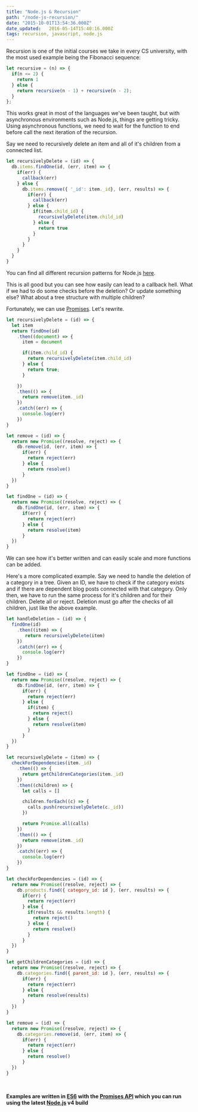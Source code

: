 ```yaml
---
title: "Node.js & Recursion"
path: "/node-js-recursion/"
date: "2015-10-01T13:54:36.000Z"
date_updated:   2016-05-14T15:40:16.000Z
tags: recursion, javascript, node.js
---
```


Recursion is one of the initial courses we take in every CS university, with the most used example being the Fibonacci sequence:

```js
let recursive = (n) => {
  if(n <= 2) {
    return 1
  } else {
    return recursive(n - 1) + recursive(n - 2);
  }
};
```

This works great in most of the languages we've been taught, but with asynchronous environments such as Node.js, things are getting tricky. Using asynchronous functions, we need to wait for the function to end before call the next iteration of the recursion.

Say we need to recursively delete an item and all of it's children from a connected list.

```js
let recursivelyDelete = (id) => {
  db.items.findOne(id, (err, item) => {
    if(err) {
      callback(err)
    } else {
      db.items.remove({ '_id': item._id}, (err, results) => {
        if(err) {
          callback(err)
        } else {
          if(item.child_id) {
            recursivelyDelete(item.child_id)
          } else {
            return true
          }
        }
      }
    }
  }
}
```

You can find all different recursion patterns for Node.js [here](http://metaduck.com/01-asynchronous-iteration-patterns.html).

This is all good but you can see how easily can lead to a callback hell. What if we had to do some checks before the deletion? Or update something else? What about a tree structure with multiple children?

Fortunately, we can use [Promises](https://www.promisejs.org/). Let's rewrite.

```js
let recursivelyDelete = (id) => {
  let item
  return findOne(id)
    .then((document) => {
      item = document

      if(item.child_id) {
        return recursivelyDelete(item.child_id)
      } else {
        return true;
      }

    })
    .then(() => {
      return remove(item._id)
    })
    .catch((err) => {
      console.log(err)
    })
}

let remove = (id) => {
  return new Promise((resolve, reject) => {
    db.remove(id, (err, item) => {
      if(err) {
        return reject(err)
      } else {
        return resolve()
      }
  })
}

let findOne = (id) => {
  return new Promise((resolve, reject) => {
    db.findOne(id, (err, item) => {
      if(err) {
        return reject(err)
      } else {
        return resolve(item)
      }
  })
}
```

We can see how it's better written and can easily scale and more functions can be added.

Here's a more complicated example. Say we need to handle the deletion of a category in a tree. Given an ID, we have to check if the category exists and if there are dependent blog posts connected with that category. Only then, we have to run the same process for it's children and for their children. Delete all or reject. Deletion must go after the checks of all children, just like the above example.

```js
let handleDeletion = (id) => {
  findOne(id)
    .then((item) => {
       return recursivelyDelete(item)
    })
    .catch((err) => {
      console.log(err)
    })
}

let findOne = (id) => {
  return new Promise((resolve, reject) => {
    db.findOne(id, (err, item) => {
      if(err) {
        return reject(err)
      } else {
        if(item) {
          return reject()
        } else {
          return resolve(item)
        }
      }
  })
}

let recursivelyDelete = (item) => {
  checkForDependencies(item._id)
    .then(() => {
      return getChildrenCategories(item._id)
    })
    .then((children) => {
      let calls = []

      children.forEach((c) => {
        calls.push(recursivelyDelete(c._id))
      })

      return Promise.all(calls)
    })
    .then(() => {
      return remove(item._id)
    })
    .catch((err) => {
      console.log(err)
    })
}

let checkForDependencies = (id) => {
  return new Promise((resolve, reject) => {
    db.products.find({ category_id: id }, (err, results) => {
      if(err) {
        return reject(err)
      } else {
        if(results && results.length) {
          return reject()
        } else {
          return resolve()
        }
      }
  })
}

let getChildrenCategories = (id) => {
  return new Promise((resolve, reject) => {
    db.categories.find({ parent_id: id }, (err, results) => {
      if(err) {
        return reject(err)
      } else {
        return resolve(results)
      }
  })
}

let remove = (id) => {
  return new Promise((resolve, reject) => {
    db.categories.remove(id, (err, item) => {
      if(err) {
        return reject(err)
      } else {
        return resolve()
      }
  })
}

```
<br/>

**Examples are written in [ES6](http://es6-features.org) with the [Promises API](https://www.promisejs.org/) which you can run using the latest [Node.js](https://nodejs.org/en/) v4 build**
<br/>
